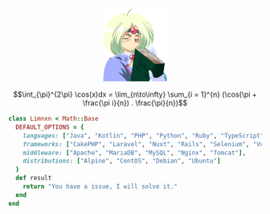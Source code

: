 <p align="center">
  <img src="/images/limnxn.png" width="128" height="146" />
</p>

$$\int_{\pi}^{2\pi} \cos(x)dx = \lim_{n\to\infty} \sum_{i = 1}^{n} (\cos(\pi + \frac{\pi i}{n}) . \frac{\pi}{n})$$

```ruby
class Limnxn < Math::Base
  DEFAULT_OPTIONS = {
    languages: ["Java", "Kotlin", "PHP", "Python", "Ruby", "TypeScript"],
    frameworks: ["CakePHP", "Laravel", "Nuxt", "Rails", "Selenium", "Vue"],
    middleware: ["Apache", "MariaDB", "MySQL", "Nginx", "Tomcat"],
    distributions: ["Alpine", "CentOS", "Debian", "Ubuntu"]
  }
  def result
    return "You have a issue, I will solve it."
  end
end
```

